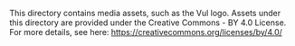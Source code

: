 This directory contains media assets, such as the Vul logo.
Assets under this directory are provided under the Creative Commons - BY 4.0 License. For more details, see here: <https://creativecommons.org/licenses/by/4.0/>